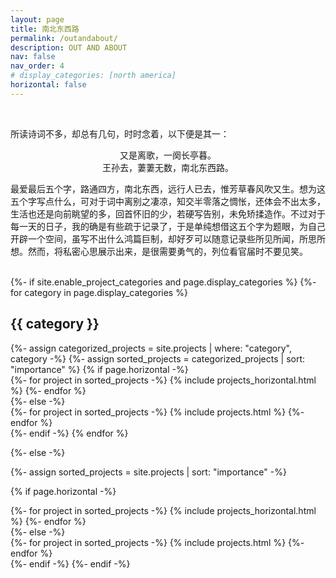```yaml
---
layout: page
title: 南北东西路
permalink: /outandabout/
description: OUT AND ABOUT
nav: false
nav_order: 4
# display_categories: [north america]
horizontal: false
---
```


<br/>

<p align="justify">
所读诗词不多，却总有几句，时时念着，以下便是其一：
</p>

<p style="text-align: center;">
又是离歌，一阕长亭暮。<br/>
王孙去，萋萋无数，南北东西路。
</p>

<p align="justify">
最爱最后五个字，路通四方，南北东西，远行人已去，惟芳草春风吹又生。想为这五个字写点什么，可对于词中离别之凄凉，知交半零落之惆怅，还体会不出太多，生活也还是向前眺望的多，回首怀旧的少，若硬写告别，未免矫揉造作。不过对于每一天的日子，我的确是有些疏于记录了，于是单纯想借这五个字为题眼，为自己开辟一个空间，虽写不出什么鸿篇巨制，却好歹可以随意记录些所见所闻，所思所想。然而，将私密心思展示出来，是很需要勇气的，列位看官届时不要见笑。
</p>

<br/>

<!-- pages/projects.md -->
<div class="projects">
{%- if site.enable_project_categories and page.display_categories %}
  <!-- Display categorized projects -->
  {%- for category in page.display_categories %}
  <h2 class="category">{{ category }}</h2>
  {%- assign categorized_projects = site.projects | where: "category", category -%}
  {%- assign sorted_projects = categorized_projects | sort: "importance" %}
  <!-- Generate cards for each project -->
  {% if page.horizontal -%}
  <div class="container">
    <div class="row row-cols-2">
    {%- for project in sorted_projects -%}
      {% include projects_horizontal.html %}
    {%- endfor %}
    </div>
  </div>
  {%- else -%}
  <div class="grid">
    {%- for project in sorted_projects -%}
      {% include projects.html %}
    {%- endfor %}
  </div>
  {%- endif -%}
  {% endfor %}

{%- else -%}
<!-- Display projects without categories -->
  {%- assign sorted_projects = site.projects | sort: "importance" -%}
  <!-- Generate cards for each project -->
  {% if page.horizontal -%}
  <div class="container">
    <div class="row row-cols-2">
    {%- for project in sorted_projects -%}
      {% include projects_horizontal.html %}
    {%- endfor %}
    </div>
  </div>
  {%- else -%}
  <div class="grid">
    {%- for project in sorted_projects -%}
      {% include projects.html %}
    {%- endfor %}
  </div>
  {%- endif -%}
{%- endif -%}
</div>

<br/>

<!-- <div class="caption">
    Thanks to Andrew for the suggestion of "Out and About" as the English translation for the title of this blog.
</div>
 -->


